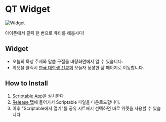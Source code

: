 # QT Widget

![Widget](https://user-images.githubusercontent.com/37897508/112723139-73ed0180-8f50-11eb-9f83-63823abf8c79.jpg)

아이폰에서 클릭 한 번으로 큐티를 해봅시다!

## Widget

- 오늘의 묵상 주제와 말씀 구절을 바탕화면에서 알 수 있습니다.
- 위젯을 클릭시 [한국 대학생 선교회](http://nh.kccc.org/) 오늘자 풍성한 삶 페이지로 이동합니다.

## How to Install

1. [Scriptable App](https://apps.apple.com/kr/app/scriptable/id1405459188)을 설치한다
2. [Release 탭](https://github.com/GoBeromsu/QT-Widget/releases)에 들어가서 Scriptable 파일을 다운로드합니다.
3. 이후 "Scriptable에서 열기"를 공유 시트에서 선택하면 바로 위젯을 사용할 수 있습니다
